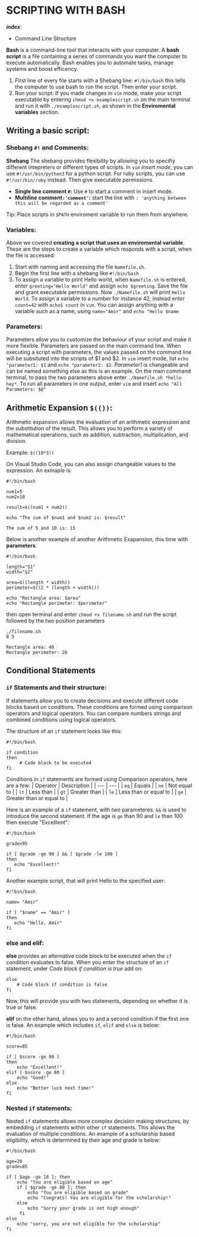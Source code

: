 # **SCRIPTING WITH BASH**

***index***:

  - Command Line Structure

  
**Bash** is a command-line tool that interacts with your computer. A **bash script** is a file containing a series of commands you want the computer to execute automatically.
Bash enables you to automate tasks, manage systems and boost efficency.

1) FIrst line of every file starts with a Shebang line: `#!/bin/bash` this tells the computer to use bash to run the script. Then enter your script. 
2) Run your script: If you made changes in `vim` mode, make your script executable by entering `chmod +x examplescript.sh` on the main terminal and run it with `./examplescript.sh`, as shown in the **Enviromental variables** section. 

## **Writing a basic script**:

### **Shebang `#!` and Comments**:
**Shebang** The shebang provides flexibility by allowing you to specifiy different intepreters or different types of scripts. In `vim` *insert mode*, you can use `#!/usr/bin/python3` for a python script. For ruby scripts, you can use `#!/usr/bin/ruby` instead. Then give executable permissions. 

- **Single line comment `#`:** Use `#` to start a comment in insert mode. 
- **Multiline comment`:'comment'`:** start the line with `: 'anything between this will be regarded as a comment'`

Tip: Place scripts in `$PATH` enviroment variable to run them from anywhere.

### **Variables**:
Above we covered **creating a script that uses an enviromental variable**. These are the steps to create a variable which responds with a script, when the file is accessed: 
1) Start with naming and accessing the file `Namefile.sh`.
2) Begin the first line with a shebang like `#!/bin/bash`
3) To assign a variable to print Hello world, when `Namefile.sh` is entered, enter `greeting="Hello World"` and assign `echo $greeting`. Save the file and grant executable permissions. Now `./Namefile.sh` will print `Hello World`. To assign a variable to a number for instance 42, instead enter `count=42` with `echo$ count` in `vim`.
You can assign anything with a variable such as a name, using `name="Amir"` and `echo "Hello $name`

### **Parameters**:
Parameters allow you to customize the behaviour of your script and make it more flexible. Parameters are passed on the main command line. When executing a script with parameters, the values passed on the command line will be subsituted into the scripts of $1 and $2.
In `vim` insert mode, list `echo "parameter1: $1` and `echo "parameter2: $2`. *Parameter1* is changeable and can be named something else as this is an example. 
On the main command terminal, to pass the two parameters above enter `./Namefile.sh *hello hey*`. To run all parameters in one output, enter `vim` and insert `echo "All Parameters: $@"`

## **Arithmetic Expansion** `$(())`:
Arithmetic expansion allows the evaluation of an arithmetic expression and the substitution of the result. This allows you to perform a variety of mathematical operations, such as addition, subtraction, multiplication, and division.

Example: `$((10*3))`

On Visual Studio Code, you can also assign changeable values to the expression. An exmaple is:
``` 
#!/bin/bash 

num1=5
num2=10

result=$((num1 + num2))

echo "The sum of $num1 and $num2 is: $result"
```
```
The sum of 5 and 10 is: 15
```

Below is another example of another Arithmetic Exapansion, this time with **parameters**.
```
#!/bin/bash

length="$1"
width="$2"

area=$((length * width))
perimeter=$((2 * (length + width)))

echo "Rectangle area: $area"
echo "Rectangle perimeter: $perimeter"
```
then open terminal and enter `chmod +x filename.sh` and run the script followed by the two position parameters 
```
./filename.sh
8 5
```
```
Rectangle area: 40
Rectangle perimeter: 26
``` 

## **Conditional Statements**

### **`if` Statements and their structure**:
If statements allow you to create decisions and execute different code blocks based on conditions. These conditions are formed using comparison operators and logical operators. You can compare numbers strings and combined conditions using logical operators.

The structure of an `if` statement looks like this:
```
#!/bin/bash

if condition
then
     # Code block to be executed
fi
```
Conditions in `if` statements are formed using Comparison operators, here are a few: 
| Operator | Description |
| --- | --- |
| `eq` | Equals |
| `ne` | Not equal to |
| `lt` | Less than |
| `gt` | Greater than |
| `le` | Less than or equal to |
| `ge` | Greater than or equal to |

Here is an example of a `if` statement, with *two* parameteres. `&&` is used to introduce the second statement. If the age is `ge` than 90 and `le` than 100 then execute "Excelllent":

```
#!/bin/bash

grade=95

if [ $grade -ge 90 ] && [ $grade -le 100 ]
then
   echo "Excellent!"
fi
```

Another example script, that will print Hello to the specified user:
```
#/!bin/bash

name= "Amir"

if [ "$name" == "Amir" ]
then
   echo "Hello, Amir"
fi
```

### **else and elif**:
**else** provides an alternative code block to be executed when the `if` condition evaluates to false. When you enter the structure of an `if` statement, under *Code block if condition is true* add on:
```
else
    # Code block if condition is false
fi
```
Now, this will provide you with two statements, depending on whether it is true or false.

**elif** on the other hand, allows you to and a second condition if the first one is false. An example which includes `if`, `elif` and `else` is below:
```
#!/bin/bash

score=85

if [ $score -ge 90 ]
then
    echo "Excellent!"
elif [ $score -ge 80 ]
    echo "Good!"
else
    echo "Better luck next time!"
fi
```

### **Nested `if` statements**:
Nested `if` statements allows more complex decision making structures, by embedding `if` statements within other `if` statements. This allows the evaluation of multiple conditions. An example of a scholarship based eligibility, which is determined by their age and grade is below:
```
#!/bin/bash 

age=20
grade=85

if [ $age -ge 18 ]; then
    echo "You are eligible based on age"
    if [ $grade -ge 80 ]; then
        echo "You are eligible based on grade"
        echo "Congrats! You are eligible for the scholarship!"
    else
        echo "Sorry your grade is not high enough"
     fi
else
    echo "sorry, you are not eligible for the scholarship"
fi
```


